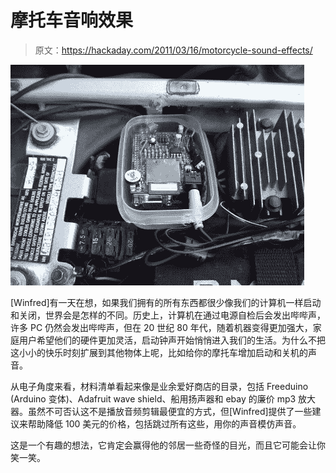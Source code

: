 # 摩托车音响效果

> 原文：<https://hackaday.com/2011/03/16/motorcycle-sound-effects/>

![](img/a1e25693f8498577a3bbed43ef0678ee.png "Untitled")

[Winfred]有一天在想，如果我们拥有的所有东西都很少像我们的计算机一样启动和关闭，世界会是怎样的不同。历史上，计算机在通过电源自检后会发出哔哔声，许多 PC 仍然会发出哔哔声，但在 20 世纪 80 年代，随着机器变得更加强大，家庭用户希望他们的硬件更加灵活，启动钟声开始悄悄进入我们的生活。为什么不把这小小的快乐时刻扩展到其他物体上呢，比如给你的摩托车增加启动和关机的声音。

从电子角度来看，材料清单看起来像是业余爱好商店的目录，包括 Freeduino (Arduino 变体)、Adafruit wave shield、船用扬声器和 ebay 的廉价 mp3 放大器。虽然不可否认这不是播放音频剪辑最便宜的方式，但[Winfred]提供了一些建议来帮助降低 100 美元的价格，包括跳过所有这些，用你的声音模仿声音。

这是一个有趣的想法，它肯定会赢得他的邻居一些奇怪的目光，而且它可能会让你笑一笑。
